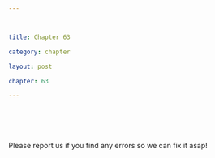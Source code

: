 ```yaml
---



title: Chapter 63

category: chapter

layout: post

chapter: 63 

---
```




<br><br><br><br>
Please report us if you find any errors so we can fix it asap!